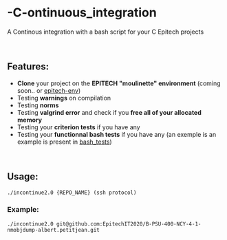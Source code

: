 # -C-ontinuous_integration
A Continous integration with a bash script for your C Epitech projects

<br />

Features:
----
- __Clone__ your project on the __EPITECH "moulinette" environment__ (coming soon.. or [epitech-env](https://github.com/MEMeknaci/epitech-env))
- Testing __warnings__ on compilation
- Testing __norms__
- Testing __valgrind error__ and check if you __free all of your allocated memory__
- Testing your __criterion tests__ if you have any
- Testing your __functionnal bash tests__ if you have any (an exemple is an example is present in [bash_tests](check_program/bash_tests))

<br />

## Usage:
`./incontinue2.0 {REPO_NAME} (ssh protocol)`


### Example:
`./incontinue2.0 git@github.com:EpitechIT2020/B-PSU-400-NCY-4-1-nmobjdump-albert.petitjean.git`

